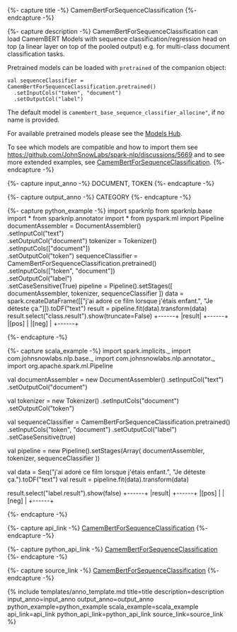 {%- capture title -%}
CamemBertForSequenceClassification
{%- endcapture -%}

{%- capture description -%}
CamemBertForSequenceClassification can load CamemBERT Models with sequence
classification/regression head on top (a linear layer on top of the pooled output) e.g. for
multi-class document classification tasks.

Pretrained models can be loaded with `pretrained` of the companion object:

```
val sequenceClassifier = CamemBertForSequenceClassification.pretrained()
  .setInputCols("token", "document")
  .setOutputCol("label")
```

The default model is `camembert_base_sequence_classifier_allocine"`, if no name is provided.

For available pretrained models please see the
[Models Hub](https://nlp.johnsnowlabs.com/models?task=Text+Classification).

To see which models are compatible and how to import them see
https://github.com/JohnSnowLabs/spark-nlp/discussions/5669 and to see more extended
examples, see
[CamemBertForSequenceClassification](https://github.com/JohnSnowLabs/spark-nlp/blob/master/src/test/scala/com/johnsnowlabs/nlp/annotators/classifier/dl/CamemBertForSequenceClassificationTestSpec.scala).
{%- endcapture -%}

{%- capture input_anno -%}
DOCUMENT, TOKEN
{%- endcapture -%}

{%- capture output_anno -%}
CATEGORY
{%- endcapture -%}

{%- capture python_example -%}
import sparknlp
from sparknlp.base import *
from sparknlp.annotator import *
from pyspark.ml import Pipeline
documentAssembler = DocumentAssembler() \
    .setInputCol("text") \
    .setOutputCol("document")
tokenizer = Tokenizer() \
    .setInputCols(["document"]) \
    .setOutputCol("token")
sequenceClassifier = CamemBertForSequenceClassification.pretrained() \
    .setInputCols(["token", "document"]) \
    .setOutputCol("label") \
    .setCaseSensitive(True)
pipeline = Pipeline().setStages([
    documentAssembler,
    tokenizer,
    sequenceClassifier
])
data = spark.createDataFrame([["j'ai adoré ce film lorsque j'étais enfant.", "Je déteste ça."]]).toDF("text")
result = pipeline.fit(data).transform(data)
result.select("class.result").show(truncate=False)
+------+
|result|
+------+
|[pos] |
|[neg] |
+------+

{%- endcapture -%}

{%- capture scala_example -%}
import spark.implicits._
import com.johnsnowlabs.nlp.base._
import com.johnsnowlabs.nlp.annotator._
import org.apache.spark.ml.Pipeline

val documentAssembler = new DocumentAssembler()
  .setInputCol("text")
  .setOutputCol("document")

val tokenizer = new Tokenizer()
  .setInputCols("document")
  .setOutputCol("token")

val sequenceClassifier = CamemBertForSequenceClassification.pretrained()
  .setInputCols("token", "document")
  .setOutputCol("label")
  .setCaseSensitive(true)

val pipeline = new Pipeline().setStages(Array(
  documentAssembler,
  tokenizer,
  sequenceClassifier
))

val data = Seq("j'ai adoré ce film lorsque j'étais enfant.", "Je déteste ça.").toDF("text")
val result = pipeline.fit(data).transform(data)

result.select("label.result").show(false)
+------+
|result|
+------+
|[pos] |
|[neg] |
+------+

{%- endcapture -%}

{%- capture api_link -%}
[CamemBertForSequenceClassification](/api/com/johnsnowlabs/nlp/annotators/classifier/dl/CamemBertForSequenceClassification)
{%- endcapture -%}

{%- capture python_api_link -%}
[CamemBertForSequenceClassification](/api/python/reference/autosummary/sparknlp/annotator/classifier_dl/camembert_for_token_classification/index.html#sparknlp.annotator.classifier_dl.camembert_for_sequence_classification.CamemBertForSequenceClassification)
{%- endcapture -%}

{%- capture source_link -%}
[CamemBertForSequenceClassification](https://github.com/JohnSnowLabs/spark-nlp/tree/master/src/main/scala/com/johnsnowlabs/nlp/annotators/classifier/dl/CamemBertForSequenceClassification.scala)
{%- endcapture -%}

{% include templates/anno_template.md
title=title
description=description
input_anno=input_anno
output_anno=output_anno
python_example=python_example
scala_example=scala_example
api_link=api_link
python_api_link=python_api_link
source_link=source_link
%}